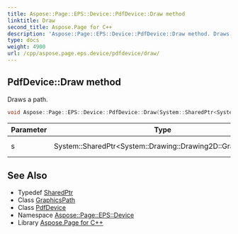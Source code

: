 ```yaml
---
title: Aspose::Page::EPS::Device::PdfDevice::Draw method
linktitle: Draw
second_title: Aspose.Page for C++
description: 'Aspose::Page::EPS::Device::PdfDevice::Draw method. Draws a path in C++.'
type: docs
weight: 4900
url: /cpp/aspose.page.eps.device/pdfdevice/draw/
---
```

## PdfDevice::Draw method


Draws a path.

```cpp
void Aspose::Page::EPS::Device::PdfDevice::Draw(System::SharedPtr<System::Drawing::Drawing2D::GraphicsPath> s) override
```


| Parameter | Type | Description |
| --- | --- | --- |
| s | System::SharedPtr\<System::Drawing::Drawing2D::GraphicsPath\> | A path to be drawn. |

## See Also

* Typedef [SharedPtr](../../../system/sharedptr/)
* Class [GraphicsPath](../../../system.drawing.drawing2d/graphicspath/)
* Class [PdfDevice](../)
* Namespace [Aspose::Page::EPS::Device](../../)
* Library [Aspose.Page for C++](../../../)
